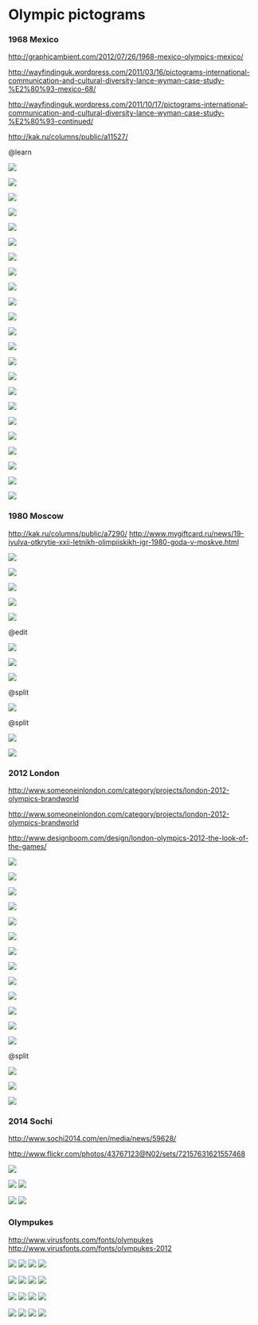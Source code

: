 # Olympic pictograms


### 1968 Mexico

http://graphicambient.com/2012/07/26/1968-mexico-olympics-mexico/

http://wayfindinguk.wordpress.com/2011/03/16/pictograms-international-communication-and-cultural-diversity-lance-wyman-case-study-%E2%80%93-mexico-68/

http://wayfindinguk.wordpress.com/2011/10/17/pictograms-international-communication-and-cultural-diversity-lance-wyman-case-study-%E2%80%93-continued/

http://kak.ru/columns/public/a11527/

@learn


![](http://graphicambient.com/wp-content/uploads/2012/07/mexico-68-olympics-logo.jpg)


![](http://graphicambient.com/wp-content/uploads/2012/07/mexico-68-olympics-03.jpg)


![](http://graphicambient.com/wp-content/uploads/2012/07/mexico-68-olympics-04.jpg)


![](http://graphicambient.com/wp-content/uploads/2012/07/mexico-68-olympics-06.jpg)


![](http://graphicambient.com/wp-content/uploads/2012/07/mexico-68-olympics-07.jpg)


![](http://graphicambient.com/wp-content/uploads/2012/07/mexico-68-olympics-11.jpg)


![](http://graphicambient.com/wp-content/uploads/2012/07/mexico-68-olympics-12.jpg)


![](http://graphicambient.com/wp-content/uploads/2012/07/mexico-68-olympics-13.jpg)


![](http://graphicambient.com/wp-content/uploads/2012/07/mexico-68-olympics-15.jpg)


![](http://graphicambient.com/wp-content/uploads/2012/07/mexico-68-olympics-18.jpg)


![](http://graphicambient.com/wp-content/uploads/2012/07/mexico-68-olympics-19.jpg)


![](http://graphicambient.com/wp-content/uploads/2012/07/mexico-68-olympics-20.jpg)


![](http://graphicambient.com/wp-content/uploads/2012/07/mexico-68-olympics-23.jpg)


![](http://graphicambient.com/wp-content/uploads/2012/07/mexico-68-olympics-24.jpg)


![](http://graphicambient.com/wp-content/uploads/2012/07/mexico-68-olympics-25.jpg)


![](http://graphicambient.com/wp-content/uploads/2012/07/mexico-68-olympics-27.jpg)


![](http://graphicambient.com/wp-content/uploads/2012/07/mexico-68-olympics-29.jpg)


![](http://graphicambient.com/wp-content/uploads/2012/07/mexico-68-olympics-30.jpg)


![](http://graphicambient.com/wp-content/uploads/2012/07/mexico-68-olympics-31.jpg)


![](http://graphicambient.com/wp-content/uploads/2012/07/mexico-68-olympics-32.jpg)


![](http://graphicambient.com/wp-content/uploads/2012/07/mexico-68-olympics-33.jpg)


![](http://graphicambient.com/wp-content/uploads/2012/07/mexico-68-olympics-35.jpg)


![](http://graphicambient.com/wp-content/uploads/2012/07/mexico-68-olympics-36.jpg)


### 1980 Moscow

http://kak.ru/columns/public/a7290/
http://www.mygiftcard.ru/news/19-iyulya-otkrytie-xxii-letnikh-olimpiiskikh-igr-1980-goda-v-moskve.html


![](http://www.mygiftcard.ru/sites/default/files/uploadfiles/19_iyulya_olimpiada_80.jpg)


![](http://kak.ru/vimg/article/7739362d7b5d481eca1f08025074f16c.gif)


![](http://kak.ru/vimg/article/29405b706e6761ef63384ecf46163f4f.gif)


![](http://igrushka.kz/vip103/mishka_m.jpg)


![](http://kak.ru/vimg/article/2dc34bcad43e0ef8e799a69c9e0c8550.gif)

@edit


![](http://kak.ru/vimg/article/1a0eceeed986ece5ae4f5b62d595f1c0.gif)


![](http://kak.ru/vimg/article/39bc7cb2d7a6d18fb9b61a1099258d55.gif)


![](http://kak.ru/vimg/article/50a16f84f78188ccb7e4e8ff09b0f456.gif)

@split


![](http://kak.ru/vimg/article/524cedffdf45b219398186aad7041185.gif)

@split


![](http://kak.ru/vimg/article/bdc229b27a57ce13c0468b83eebe316b.gif)


![](http://kak.ru/vimg/article/9c45504ec80bbad3a11931eb65030eee.gif)


### 2012 London

http://www.someoneinlondon.com/category/projects/london-2012-olympics-brandworld

http://www.someoneinlondon.com/category/projects/london-2012-olympics-brandworld

http://www.designboom.com/design/london-olympics-2012-the-look-of-the-games/


![](http://www.designboom.com/weblog/images/images_2/andy/london_olympics_2012/logoex2.jpg)


![](http://www.designboom.com/weblog/images/images_2/andy/london_olympics_2012/london2012_logo_shard_lines.jpg)


![](http://www.designboom.com/weblog/images/images_2/andy/london_olympics_2012/london_olympics_look_04.jpg)


![](http://www.designboom.com/cms/images/-andy/lon1.gif)


![](http://www.designboom.com/cms/images/-andy/lon2.gif)


![](http://www.designboom.com/cms/images/-andy/ol1.jpg)


![](http://www.designboom.com/cms/images/-andy/ol2.jpg)


![](http://www.designboom.com/cms/images/-andy/ol3.jpg)


![](http://www.designboom.com/cms/images/-andy/ol.jpg)


![](http://www.someoneinlondon.com/wp-content/files_mf/c2012940x415copy.jpg?5021?0.7458723955787718)


![](http://www.designboom.com/weblog/images/images_2/andy/london_olympics_2012/london_olympics_look_08.jpg)


![](http://www.designboom.com/weblog/images/images_2/andy/london_olympics_2012/london_olympics_look_06.jpg)


![](http://www.designboom.com/weblog/images/images_2/andy/london_olympics_2012/london_olympics_look_09.jpg)

@split


![](http://www.designboom.com/weblog/images/images_2/andy/london_olympics_2012/london_olympics_look_11.jpg)


![](http://www.designboom.com/weblog/images/images_2/andy/london_olympics_2012/london_olympics_look_12.jpg)


![](http://www.designboom.com/weblog/images/images_2/andy/london_olympics_2012/london_olympics_look_50.jpg)


### 2014 Sochi

http://www.sochi2014.com/en/media/news/59628/

http://www.flickr.com/photos/43767123@N02/sets/72157631621557468


![](http://farm9.staticflickr.com/8320/8023395361_b55a64c2a9_o.jpg)


![](http://farm9.staticflickr.com/8032/8023799850_8a7de257fb_o.jpg)
![](http://farm9.staticflickr.com/8456/8023801305_7bd2b2c245_o.jpg)


![](http://farm9.staticflickr.com/8172/8023801427_6a833c393f_o.jpg)
![](http://farm9.staticflickr.com/8451/8023801691_59d4d02942_o.jpg)


### Olympukes

http://www.virusfonts.com/fonts/olympukes
http://www.virusfonts.com/fonts/olympukes-2012


![](./images/oly1.png)
![](./images/oly2.png)
![](./images/oly3.png)
![](./images/oly4.png)


![](./images/oly5.png)
![](./images/oly6.png)
![](./images/oly7.png)
![](./images/oly8.png)


![](./images/oly9.png)
![](./images/oly10.png)
![](./images/oly11.png)
![](./images/oly12.png)


![](./images/oly14.png)
![](./images/oly15.png)
![](./images/oly16.png)
![](./images/oly17.png)